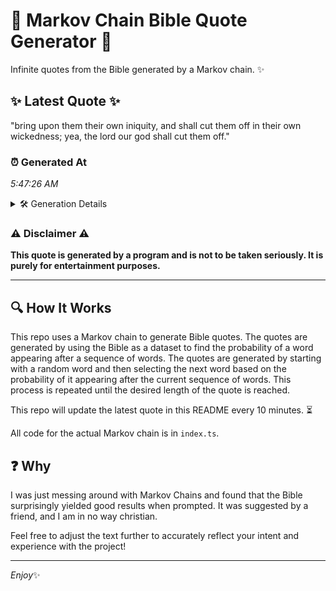 # 📖 Markov Chain Bible Quote Generator 📖

Infinite quotes from the Bible generated by a Markov chain. ✨

## ✨ Latest Quote ✨
"bring upon them their own iniquity, and shall cut them off in their own wickedness; yea, the lord our god shall cut them off."

### ⏰ Generated At
*5:47:26 AM*

<details>
    <summary>🛠️ Generation Details</summary>
    <p>
        <strong>🌱 Seed:</strong> bring<br>
        <strong>🔄 Iterations:</strong> 23<br>
        <strong>📜 Context History:</strong><br>[ bring ]: upon<br>[ bring, upon ]: them<br>[ bring, upon, them ]: their<br>[ bring, upon, them, their ]: own<br>[ bring, upon, them, their, own ]: iniquity,<br>[ bring, upon, them, their, own, iniquity, ]: and<br>[ upon, them, their, own, iniquity,, and ]: shall<br>[ them, their, own, iniquity,, and, shall ]: cut<br>[ their, own, iniquity,, and, shall, cut ]: them<br>[ own, iniquity,, and, shall, cut, them ]: off<br>[ iniquity,, and, shall, cut, them, off ]: in<br>[ and, shall, cut, them, off, in ]: their<br>[ shall, cut, them, off, in, their ]: own<br>[ cut, them, off, in, their, own ]: wickedness;<br>[ them, off, in, their, own, wickedness; ]: yea,<br>[ off, in, their, own, wickedness;, yea, ]: the<br>[ in, their, own, wickedness;, yea,, the ]: lord<br>[ their, own, wickedness;, yea,, the, lord ]: our<br>[ own, wickedness;, yea,, the, lord, our ]: god<br>[ wickedness;, yea,, the, lord, our, god ]: shall<br>[ yea,, the, lord, our, god, shall ]: cut<br>[ the, lord, our, god, shall, cut ]: them<br>[ lord, our, god, shall, cut, them ]: off.<br>
    </p>
</details>

### ⚠️ Disclaimer ⚠️
**This quote is generated by a program and is not to be taken seriously. It is purely for entertainment purposes.**

---

## 🔍 How It Works

This repo uses a Markov chain to generate Bible quotes. The quotes are generated by using the Bible as a dataset to find the probability of a word appearing after a sequence of words. The quotes are generated by starting with a random word and then selecting the next word based on the probability of it appearing after the current sequence of words. This process is repeated until the desired length of the quote is reached.

This repo will update the latest quote in this README every 10 minutes. ⏳

All code for the actual Markov chain is in `index.ts`.

## ❓ Why

I was just messing around with Markov Chains and found that the Bible surprisingly yielded good results when prompted. 
It was suggested by a friend, and I am in no way christian.

Feel free to adjust the text further to accurately reflect your intent and experience with the project!

---

*Enjoy*✨
